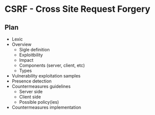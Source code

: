 # CSRF - Cross Site Request Forgery
## Plan
* Lexic
* Overview 
   * Sigle definition
   * Exploitbility
   * Impact
   * Components (server, client, etc)
   * Types 
* Vulnerability exploitation samples
* Presence detection
* Countermeasures guidelines
   * Server side
   * Client side
   * Possible policy(ies)
* Countermeasures implementation
